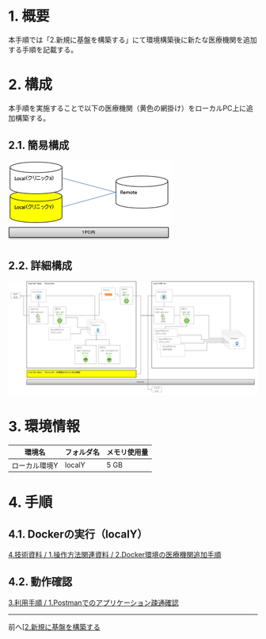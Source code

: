 # 1. 概要
本手順では「2.新規に基盤を構築する」にて環境構築後に新たな医療機関を追加する手順を記載する。

# 2. 構成
本手順を実施することで以下の医療機関（黄色の網掛け）をローカルPC上に追加構築する。

## 2.1. 簡易構成
![image.png](../.attachments/image-76a94113-e391-4406-b9ac-cf8b8a0c9e3e.png)

## 2.2. 詳細構成
![image.png](../.attachments/image-d053624d-496c-421b-96e9-868e8a22a73b.png)

# 3. 環境情報
  | 環境名 | フォルダ名 | メモリ使用量 |
  | --- | --- | --- |
  | ローカル環境Y | localY | 5 GB |

# 4. 手順
## 4.1. Dockerの実行（localY）
[4.技術資料 / 1.操作方法関連資料 / 2.Docker環境の医療機関追加手順](../4.技術資料/1.操作方法関連資料/2.Docker環境の医療機関追加手順.md)

## 4.2. 動作確認
[3.利用手順 / 1.Postmanでのアプリケーション疎通確認](../3.利用手順/1.Postmanでのアプリケーション疎通確認.md)

----
前へ[[2.新規に基盤を構築する](2.新規に基盤を構築する.md)

